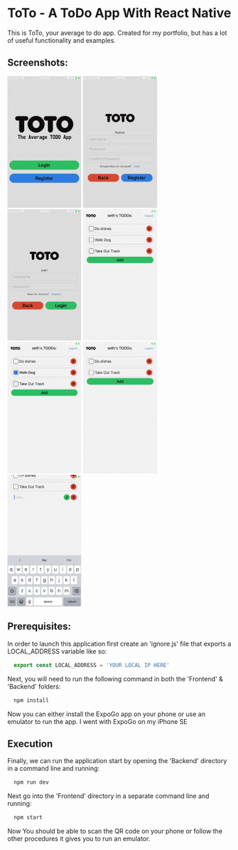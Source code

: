 # ToTo - A ToDo App With React Native
This is ToTo, your average to do app. Created for my portfolio, but has a lot of useful functionality and examples.


## Screenshots:
<p float="left">
<img src="/screenshots/screenshot_landing.png?raw=true" width="33%">
<img src="/screenshots/screenshot_register.png?raw=true" width="33%">
<img src="/screenshots/screenshot_login.png?raw=true" width="33%">
<img src="/screenshots/screenshot_full_list.png?raw=true" width="33%">
<img src="/screenshots/screenshot_full_list_marked.png?raw=true" width="33%">
<img src="/screenshots/screenshot_short_list.png?raw=true" width="33%">
<img src="/screenshots/screenshot_add.png?raw=true" width="33%">
</p>

## Prerequisites:

In order to launch this application first create an 'ignore.js' file that exports a LOCAL_ADDRESS variable like so:
```javascript
  export const LOCAL_ADDRESS = 'YOUR LOCAL IP HERE'
```
Next, you will need to run the following command in both the 'Frontend' & 'Backend' folders:
```bash
  npm install
```
Now you can either install the ExpoGo app on your phone or use an emulator to run the app. I went with ExpoGo on my iPhone SE

## Execution

Finally, we can run the application start by opening the 'Backend' directory in a command line and running:
```bash
  npm run dev
```
Next go into the 'Frontend' directory in a separate command line and running:
```bash
  npm start
```
Now You should be able to scan the QR code on your phone or follow the other procedures it gives you to run an emulator.
